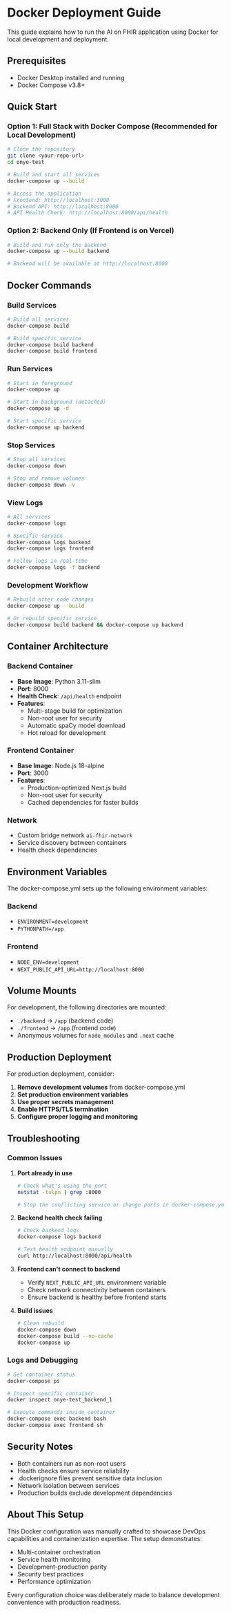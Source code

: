 # Docker Deployment Guide

This guide explains how to run the AI on FHIR application using Docker for local development and deployment.

## Prerequisites

- Docker Desktop installed and running
- Docker Compose v3.8+

## Quick Start

### Option 1: Full Stack with Docker Compose (Recommended for Local Development)

```bash
# Clone the repository
git clone <your-repo-url>
cd onye-test

# Build and start all services
docker-compose up --build

# Access the application
# Frontend: http://localhost:3000
# Backend API: http://localhost:8000
# API Health Check: http://localhost:8000/api/health
```

### Option 2: Backend Only (If Frontend is on Vercel)

```bash
# Build and run only the backend
docker-compose up --build backend

# Backend will be available at http://localhost:8000
```

## Docker Commands

### Build Services
```bash
# Build all services
docker-compose build

# Build specific service
docker-compose build backend
docker-compose build frontend
```

### Run Services
```bash
# Start in foreground
docker-compose up

# Start in background (detached)
docker-compose up -d

# Start specific service
docker-compose up backend
```

### Stop Services
```bash
# Stop all services
docker-compose down

# Stop and remove volumes
docker-compose down -v
```

### View Logs
```bash
# All services
docker-compose logs

# Specific service
docker-compose logs backend
docker-compose logs frontend

# Follow logs in real-time
docker-compose logs -f backend
```

### Development Workflow
```bash
# Rebuild after code changes
docker-compose up --build

# Or rebuild specific service
docker-compose build backend && docker-compose up backend
```

## Container Architecture

### Backend Container
- **Base Image**: Python 3.11-slim
- **Port**: 8000
- **Health Check**: `/api/health` endpoint
- **Features**:
  - Multi-stage build for optimization
  - Non-root user for security
  - Automatic spaCy model download
  - Hot reload for development

### Frontend Container
- **Base Image**: Node.js 18-alpine
- **Port**: 3000
- **Features**:
  - Production-optimized Next.js build
  - Non-root user for security
  - Cached dependencies for faster builds

### Network
- Custom bridge network `ai-fhir-network`
- Service discovery between containers
- Health check dependencies

## Environment Variables

The docker-compose.yml sets up the following environment variables:

### Backend
- `ENVIRONMENT=development`
- `PYTHONPATH=/app`

### Frontend
- `NODE_ENV=development`
- `NEXT_PUBLIC_API_URL=http://localhost:8000`

## Volume Mounts

For development, the following directories are mounted:
- `./backend` → `/app` (backend code)
- `./frontend` → `/app` (frontend code)
- Anonymous volumes for `node_modules` and `.next` cache

## Production Deployment

For production deployment, consider:

1. **Remove development volumes** from docker-compose.yml
2. **Set production environment variables**
3. **Use proper secrets management**
4. **Enable HTTPS/TLS termination**
5. **Configure proper logging and monitoring**

## Troubleshooting

### Common Issues

1. **Port already in use**
   ```bash
   # Check what's using the port
   netstat -tulpn | grep :8000
   
   # Stop the conflicting service or change ports in docker-compose.yml
   ```

2. **Backend health check failing**
   ```bash
   # Check backend logs
   docker-compose logs backend
   
   # Test health endpoint manually
   curl http://localhost:8000/api/health
   ```

3. **Frontend can't connect to backend**
   - Verify `NEXT_PUBLIC_API_URL` environment variable
   - Check network connectivity between containers
   - Ensure backend is healthy before frontend starts

4. **Build issues**
   ```bash
   # Clean rebuild
   docker-compose down
   docker-compose build --no-cache
   docker-compose up
   ```

### Logs and Debugging
```bash
# Get container status
docker-compose ps

# Inspect specific container
docker inspect onye-test_backend_1

# Execute commands inside container
docker-compose exec backend bash
docker-compose exec frontend sh
```

## Security Notes

- Both containers run as non-root users
- Health checks ensure service reliability
- .dockerignore files prevent sensitive data inclusion
- Network isolation between services
- Production builds exclude development dependencies

## About This Setup

This Docker configuration was manually crafted to showcase DevOps capabilities and containerization expertise. The setup demonstrates:
- Multi-container orchestration
- Service health monitoring
- Development-production parity
- Security best practices
- Performance optimization

Every configuration choice was deliberately made to balance development convenience with production readiness.